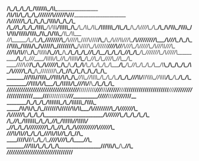 ________/\\\_____________________________________________________________________________________________________________/\\\________/\\\___________________________________________/\\\____________________/\\\\\\\\\\\\\\\________________________________________________________________/\\\\\_________________________________________________        
 _____/\\\\/\\\\_________________________________________________________________________________________________________\/\\\_______\/\\\__________________________________________\/\\\___________________\///////\\\/////_______________________________________________________________/\\\///__________________________________________________       
  ___/\\\//\////\\\_________________________________________________/\\\__________________________________________________\/\\\_______\/\\\_______________________________/\\\\\\\\__\/\\\_________________________\/\\\___________________________________________________________________/\\\______________________________________________________      
   __/\\\______\//\\\__/\\\____/\\\__/\\\\\\\\\_____/\\/\\\\\\____/\\\\\\\\\\\__/\\\____/\\\____/\\\\\__/\\\\\_____________\/\\\\\\\\\\\\\\\_____/\\\\\_____/\\\____/\\\__/\\\////\\\_\/\\\_________________________\/\\\________/\\/\\\\\\\___/\\\\\\\\\_____/\\/\\\\\\____/\\\\\\\\\\__/\\\\\\\\\_______/\\\\\_____/\\/\\\\\\\_____/\\\\\__/\\\\\___     
    _\//\\\______/\\\__\/\\\___\/\\\_\////////\\\___\/\\\////\\\__\////\\\////__\/\\\___\/\\\__/\\\///\\\\\///\\\___________\/\\\/////////\\\___/\\\///\\\__\/\\\___\/\\\_\//\\\\\\\\\_\/\\\\\\\\\\__________________\/\\\_______\/\\\/////\\\_\////////\\\___\/\\\////\\\__\/\\\//////__\////\\\//______/\\\///\\\__\/\\\/////\\\__/\\\///\\\\\///\\\_    
     __\///\\\\/\\\\/___\/\\\___\/\\\___/\\\\\\\\\\__\/\\\__\//\\\____\/\\\______\/\\\___\/\\\_\/\\\_\//\\\__\/\\\___________\/\\\_______\/\\\__/\\\__\//\\\_\/\\\___\/\\\__\///////\\\_\/\\\/////\\\_________________\/\\\_______\/\\\___\///____/\\\\\\\\\\__\/\\\__\//\\\_\/\\\\\\\\\\____\/\\\_______/\\\__\//\\\_\/\\\___\///__\/\\\_\//\\\__\/\\\_   
      ____\////\\\//_____\/\\\___\/\\\__/\\\/////\\\__\/\\\___\/\\\____\/\\\_/\\__\/\\\___\/\\\_\/\\\__\/\\\__\/\\\___________\/\\\_______\/\\\_\//\\\__/\\\__\/\\\___\/\\\__/\\_____\\\_\/\\\___\/\\\_________________\/\\\_______\/\\\__________/\\\/////\\\__\/\\\___\/\\\_\////////\\\____\/\\\______\//\\\__/\\\__\/\\\_________\/\\\__\/\\\__\/\\\_  
       _______\///\\\\\\__\//\\\\\\\\\__\//\\\\\\\\/\\_\/\\\___\/\\\____\//\\\\\___\//\\\\\\\\\__\/\\\__\/\\\__\/\\\___________\/\\\_______\/\\\__\///\\\\\/___\//\\\\\\\\\__\//\\\\\\\\__\/\\\___\/\\\_________________\/\\\_______\/\\\_________\//\\\\\\\\/\\_\/\\\___\/\\\__/\\\\\\\\\\____\/\\\_______\///\\\\\/___\/\\\_________\/\\\__\/\\\__\/\\\_ 
        _________\//////____\/////////____\////////\//__\///____\///______\/////_____\/////////___\///___\///___\///____________\///________\///_____\/////______\/////////____\////////___\///____\///__________________\///________\///___________\////////\//__\///____\///__\//////////_____\///__________\/////_____\///__________\///___\///___\///__
________/\\\________/\\\________/\\\__/\\\\\\\\\\\\\\\__________________________________/\\\________/\\\\\\\\\\\\\______/\\\\\\\\\_____                                                                                                                                                                                                                    
 _____/\\\\/\\\\____\/\\\_______\/\\\_\///////\\\/////________________________________/\\\\/\\\\____\/\\\/////////\\\__/\\\///////\\\___                                                                                                                                                                                                                   
  ___/\\\//\////\\\__\/\\\_______\/\\\_______\/\\\___________________________________/\\\//\////\\\__\/\\\_______\/\\\_\/\\\_____\/\\\___                                                                                                                                                                                                                  
   __/\\\______\//\\\_\/\\\\\\\\\\\\\\\_______\/\\\__________________________________/\\\______\//\\\_\/\\\\\\\\\\\\\/__\/\\\\\\\\\\\/____                                                                                                                                                                                                                 
    _\//\\\______/\\\__\/\\\/////////\\\_______\/\\\_________________________________\//\\\______/\\\__\/\\\/////////____\/\\\//////\\\____                                                                                                                                                                                                                
     __\///\\\\/\\\\/___\/\\\_______\/\\\_______\/\\\__________________________________\///\\\\/\\\\/___\/\\\_____________\/\\\____\//\\\___                                                                                                                                                                                                               
      ____\////\\\//_____\/\\\_______\/\\\_______\/\\\____________________________________\////\\\//_____\/\\\_____________\/\\\_____\//\\\__                                                                                                                                                                                                              
       _______\///\\\\\\__\/\\\_______\/\\\_______\/\\\__________________/\\\_________________\///\\\\\\__\/\\\_____________\/\\\______\//\\\_                                                                                                                                                                                                             
        _________\//////___\///________\///________\///__________________\///____________________\//////___\///______________\///________\///__                                                                                                                                                                                                            



